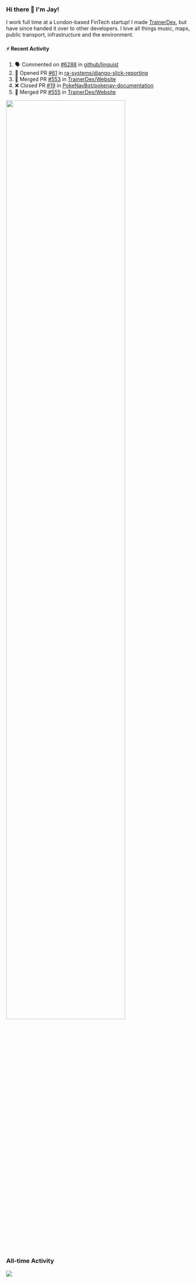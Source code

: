 ### Hi there 👋 I'm Jay!
I work full time at a London-based FinTech startup! I made [TrainerDex](https://www.github.com/TrainerDex), but have since handed it over to other developers. I love all things music, maps, public transport, infrastructure and the environment.

#### :zap: Recent Activity
<!--START_SECTION:activity-->
1. 🗣 Commented on [#6288](https://github.com/github/linguist/issues/6288) in [github/linguist](https://github.com/github/linguist)
2. 💪 Opened PR [#61](https://github.com/ra-systems/django-slick-reporting/pull/61) in [ra-systems/django-slick-reporting](https://github.com/ra-systems/django-slick-reporting)
3. 🎉 Merged PR [#553](https://github.com/TrainerDex/Website/pull/553) in [TrainerDex/Website](https://github.com/TrainerDex/Website)
4. ❌ Closed PR [#19](https://github.com/PokeNavBot/pokenav-documentation/pull/19) in [PokeNavBot/pokenav-documentation](https://github.com/PokeNavBot/pokenav-documentation)
5. 🎉 Merged PR [#555](https://github.com/TrainerDex/Website/pull/555) in [TrainerDex/Website](https://github.com/TrainerDex/Website)
<!--END_SECTION:activity-->

[<img src="https://wakatime.com/share/@TurnrDev/4142a9ac-7325-4d2f-a2bb-ec199b5c798c.svg" width="80%" />](https://wakatime.com/@TurnrDev)  


### All-time Activity
[<img src="https://github-readme-stats.vercel.app/api/wakatime?username=TurnrDev&layout=compact" />](https://wakatime.com/@TurnrDev)
